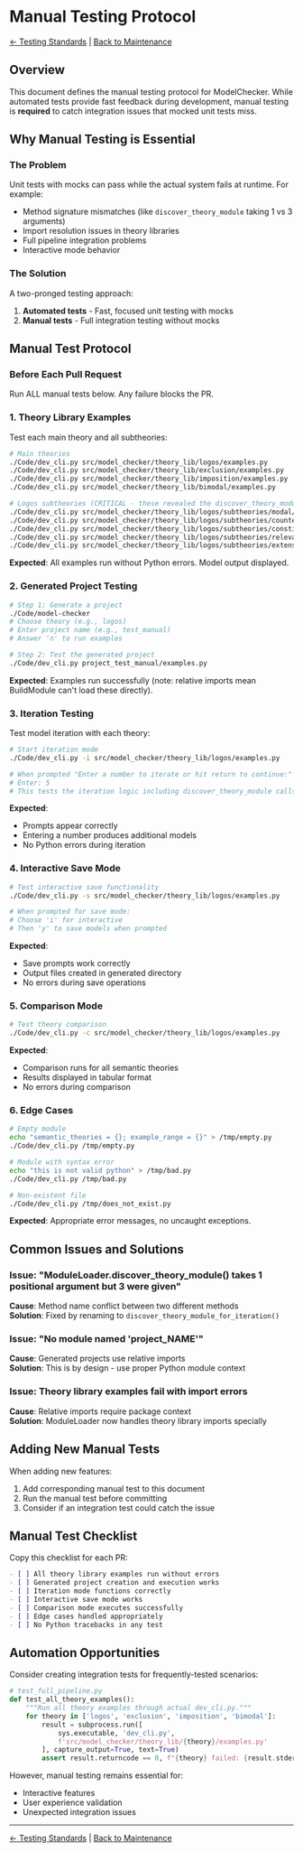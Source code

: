 # Manual Testing Protocol

[← Testing Standards](TESTING_STANDARDS.md) | [Back to Maintenance](README.md)

## Overview

This document defines the manual testing protocol for ModelChecker. While automated tests provide fast feedback during development, manual testing is **required** to catch integration issues that mocked unit tests miss.

## Why Manual Testing is Essential

### The Problem
Unit tests with mocks can pass while the actual system fails at runtime. For example:
- Method signature mismatches (like `discover_theory_module` taking 1 vs 3 arguments)
- Import resolution issues in theory libraries
- Full pipeline integration problems
- Interactive mode behavior

### The Solution
A two-pronged testing approach:
1. **Automated tests** - Fast, focused unit testing with mocks
2. **Manual tests** - Full integration testing without mocks

## Manual Test Protocol

### Before Each Pull Request

Run ALL manual tests below. Any failure blocks the PR.

### 1. Theory Library Examples

Test each main theory and all subtheories:

```bash
# Main theories
./Code/dev_cli.py src/model_checker/theory_lib/logos/examples.py
./Code/dev_cli.py src/model_checker/theory_lib/exclusion/examples.py
./Code/dev_cli.py src/model_checker/theory_lib/imposition/examples.py
./Code/dev_cli.py src/model_checker/theory_lib/bimodal/examples.py

# Logos subtheories (CRITICAL - these revealed the discover_theory_module bug)
./Code/dev_cli.py src/model_checker/theory_lib/logos/subtheories/modal/examples.py
./Code/dev_cli.py src/model_checker/theory_lib/logos/subtheories/counterfactual/examples.py
./Code/dev_cli.py src/model_checker/theory_lib/logos/subtheories/constitutive/examples.py
./Code/dev_cli.py src/model_checker/theory_lib/logos/subtheories/relevance/examples.py
./Code/dev_cli.py src/model_checker/theory_lib/logos/subtheories/extensional/examples.py
```

**Expected**: All examples run without Python errors. Model output displayed.

### 2. Generated Project Testing

```bash
# Step 1: Generate a project
./Code/model-checker
# Choose theory (e.g., logos)
# Enter project name (e.g., test_manual)
# Answer 'n' to run examples

# Step 2: Test the generated project
./Code/dev_cli.py project_test_manual/examples.py
```

**Expected**: Examples run successfully (note: relative imports mean BuildModule can't load these directly).

### 3. Iteration Testing

Test model iteration with each theory:

```bash
# Start iteration mode
./Code/dev_cli.py -i src/model_checker/theory_lib/logos/examples.py

# When prompted "Enter a number to iterate or hit return to continue:"
# Enter: 5
# This tests the iteration logic including discover_theory_module calls
```

**Expected**: 
- Prompts appear correctly
- Entering a number produces additional models
- No Python errors during iteration

### 4. Interactive Save Mode

```bash
# Test interactive save functionality
./Code/dev_cli.py -s src/model_checker/theory_lib/logos/examples.py

# When prompted for save mode:
# Choose 'i' for interactive
# Then 'y' to save models when prompted
```

**Expected**:
- Save prompts work correctly
- Output files created in generated directory
- No errors during save operations

### 5. Comparison Mode

```bash
# Test theory comparison
./Code/dev_cli.py -c src/model_checker/theory_lib/logos/examples.py
```

**Expected**:
- Comparison runs for all semantic theories
- Results displayed in tabular format
- No errors during comparison

### 6. Edge Cases

```bash
# Empty module
echo "semantic_theories = {}; example_range = {}" > /tmp/empty.py
./Code/dev_cli.py /tmp/empty.py

# Module with syntax error
echo "this is not valid python" > /tmp/bad.py
./Code/dev_cli.py /tmp/bad.py

# Non-existent file
./Code/dev_cli.py /tmp/does_not_exist.py
```

**Expected**: Appropriate error messages, no uncaught exceptions.

## Common Issues and Solutions

### Issue: "ModuleLoader.discover_theory_module() takes 1 positional argument but 3 were given"
**Cause**: Method name conflict between two different methods  
**Solution**: Fixed by renaming to `discover_theory_module_for_iteration()`

### Issue: "No module named 'project_NAME'"
**Cause**: Generated projects use relative imports  
**Solution**: This is by design - use proper Python module context

### Issue: Theory library examples fail with import errors
**Cause**: Relative imports require package context  
**Solution**: ModuleLoader now handles theory library imports specially

## Adding New Manual Tests

When adding new features:
1. Add corresponding manual test to this document
2. Run the manual test before committing
3. Consider if an integration test could catch the issue

## Manual Test Checklist

Copy this checklist for each PR:

```markdown
- [ ] All theory library examples run without errors
- [ ] Generated project creation and execution works
- [ ] Iteration mode functions correctly
- [ ] Interactive save mode works
- [ ] Comparison mode executes successfully
- [ ] Edge cases handled appropriately
- [ ] No Python tracebacks in any test
```

## Automation Opportunities

Consider creating integration tests for frequently-tested scenarios:

```python
# test_full_pipeline.py
def test_all_theory_examples():
    """Run all theory examples through actual dev_cli.py."""
    for theory in ['logos', 'exclusion', 'imposition', 'bimodal']:
        result = subprocess.run([
            sys.executable, 'dev_cli.py', 
            f'src/model_checker/theory_lib/{theory}/examples.py'
        ], capture_output=True, text=True)
        assert result.returncode == 0, f"{theory} failed: {result.stderr}"
```

However, manual testing remains essential for:
- Interactive features
- User experience validation
- Unexpected integration issues

---

[← Testing Standards](TESTING_STANDARDS.md) | [Back to Maintenance](README.md)
